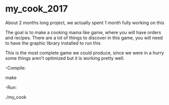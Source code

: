 # my_cook_2017

About 2 months long project, we actually spent 1 month fully working on this

The goal is to make a cooking mama like game, where you will have orders and recipes.
There are a lot of things to discover in this game, you will need to have the graphic library installed to run this

This is the most complete game we could produce, since we were in a hurry some things aren't optimized but it is working pretty well.


-Compile:

make

-Run:

./my_cook

